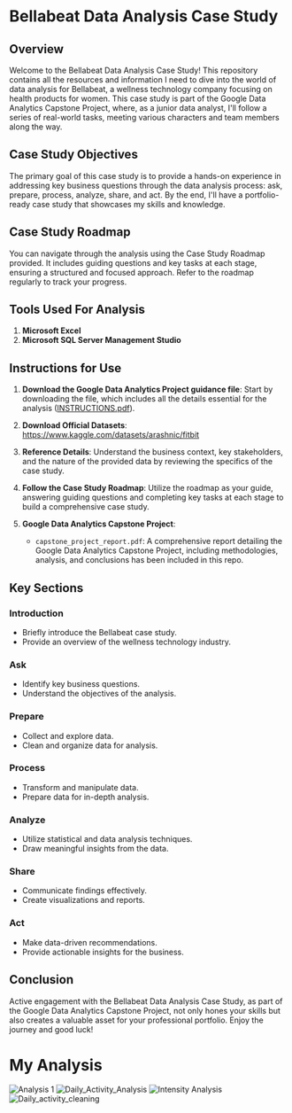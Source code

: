 # Bellabeat Data Analysis Case Study

## Overview
Welcome to the Bellabeat Data Analysis Case Study! This repository contains all the resources and information I need to dive into the world of data analysis for Bellabeat, a wellness technology company focusing on health products for women. This case study is part of the Google Data Analytics Capstone Project, where, as a junior data analyst, I'll follow a series of real-world tasks, meeting various characters and team members along the way.

## Case Study Objectives
The primary goal of this case study is to provide a hands-on experience in addressing key business questions through the data analysis process: ask, prepare, process, analyze, share, and act. By the end, I'll have a portfolio-ready case study that showcases my skills and knowledge.

## Case Study Roadmap
You can navigate through the analysis using the Case Study Roadmap provided. It includes guiding questions and key tasks at each stage, ensuring a structured and focused approach. Refer to the roadmap regularly to track your progress.

## Tools Used For Analysis
1. **Microsoft Excel**
2. **Microsoft SQL Server Management Studio**

## Instructions for Use
1. **Download the Google Data Analytics Project guidance file**: Start by downloading the file, which includes all the details essential for the analysis ([INSTRUCTIONS.pdf](https://github.com/AshishLakkapatri/BellaBeat---Google-Data-Analytics-Capstone-Project/files/13941449/INSTRUCTIONS.pdf)).
2. **Download Official Datasets**: https://www.kaggle.com/datasets/arashnic/fitbit

3. **Reference Details**: Understand the business context, key stakeholders, and the nature of the provided data by reviewing the specifics of the case study.

4. **Follow the Case Study Roadmap**: Utilize the roadmap as your guide, answering guiding questions and completing key tasks at each stage to build a comprehensive case study.
     
5. **Google Data Analytics Capstone Project**:
   - `capstone_project_report.pdf`: A comprehensive report detailing the Google Data Analytics Capstone Project, including methodologies, analysis, and conclusions has been included in this repo.

## Key Sections

### Introduction
- Briefly introduce the Bellabeat case study.
- Provide an overview of the wellness technology industry.

### Ask
- Identify key business questions.
- Understand the objectives of the analysis.

### Prepare
- Collect and explore data.
- Clean and organize data for analysis.

### Process
- Transform and manipulate data.
- Prepare data for in-depth analysis.

### Analyze
- Utilize statistical and data analysis techniques.
- Draw meaningful insights from the data.

### Share
- Communicate findings effectively.
- Create visualizations and reports.

### Act
- Make data-driven recommendations.
- Provide actionable insights for the business.

## Conclusion
Active engagement with the Bellabeat Data Analysis Case Study, as part of the Google Data Analytics Capstone Project, not only hones your skills but also creates a valuable asset for your professional portfolio. Enjoy the journey and good luck!

# My Analysis

![Analysis 1](https://github.com/AshishLakkapatri/BellaBeat---Google-Data-Analytics-Capstone-Project/assets/69083448/3f0ae34c-abd3-4f7f-b888-74d05d5695e6)
![Daily_Activity_Analysis](https://github.com/AshishLakkapatri/BellaBeat---Google-Data-Analytics-Capstone-Project/assets/69083448/3a8a17d0-0189-44c0-bdd5-d26335cc8e47)
![Intensity Analysis](https://github.com/AshishLakkapatri/BellaBeat---Google-Data-Analytics-Capstone-Project/assets/69083448/20575979-9ce1-4acb-b82a-d49fe9f88d22)
![Daily_activity_cleaning](https://github.com/AshishLakkapatri/BellaBeat---Google-Data-Analytics-Capstone-Project/assets/69083448/643e9896-6194-4297-80a7-47829ca2176b)
